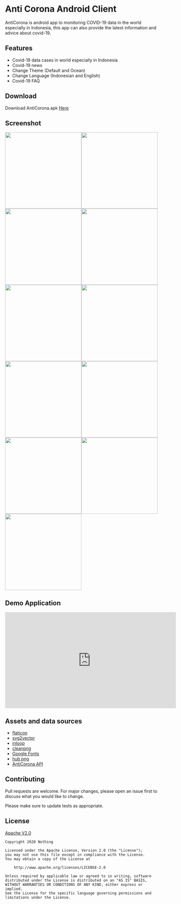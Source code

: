 # Anti Corona Android Client

AntiCorona is android app to monitoring COVID-19 data in the world especially in Indonesia, this app can also provide the latest information and advice about covid-19.

## Features
* Covid-19 data cases in world especially in Indonesia
* Covid-19 news
* Change Theme (Default and Ocean)
* Change Language (Indonesian and English)
* Covid-19 FAQ

## Download
Download AntiCorona.apk [Here](https://drive.google.com/open?id=1u9tOqr_8Q7Icc9warv586HwLYyQGq5XK)

## Screenshot
<img src="screenshot/1.jpg" width="250px"/><img src="screenshot/2.jpg" width="250px"/><img src="screenshot/3.jpg" width="250px"/><img src="screenshot/4.jpg" width="250px"/><img src="screenshot/5.jpg" width="250px"/><img src="screenshot/6.jpg" width="250px"/><img src="screenshot/7.jpg" width="250px"/><img src="screenshot/8.jpg" width="250px"/><img src="screenshot/9.jpg" width="250px"/><img src="screenshot/10.jpg" width="250px"/><img src="screenshot/11.jpg" width="250px"/>

## Demo Application
<iframe width="560" height="315" src="https://www.youtube.com/embed/LA7u5Zhux2A" frameborder="0" allow="accelerometer; autoplay; encrypted-media; gyroscope; picture-in-picture" allowfullscreen></iframe>

## Assets and data sources
* [flaticon](https://flaticon.com)
* [svg2vector](https://svg2vector.com)
* [inloop](https://inloop.github.io)
* [cleanpng](https://cleanpng.com)
* [Google Fonts](https://fonts.google.com)
* [hub png](https://hubpng.com)
* [AntiCorona API](https://github.com/nothing2512/AntiCoronaAPI)

## Contributing
Pull requests are welcome. For major changes, please open an issue first to discuss what you would like to change.

Please make sure to update tests as appropriate.

## License
[Apache V2.0](https://www.apache.org/licenses/LICENSE-2.0)
```$xslt
Copyright 2020 Nothing

Licensed under the Apache License, Version 2.0 (the "License");
you may not use this file except in compliance with the License.
You may obtain a copy of the License at

    http://www.apache.org/licenses/LICENSE-2.0

Unless required by applicable law or agreed to in writing, software
distributed under the License is distributed on an "AS IS" BASIS,
WITHOUT WARRANTIES OR CONDITIONS OF ANY KIND, either express or implied.
See the License for the specific language governing permissions and
limitations under the License.
```